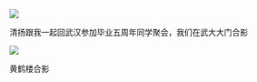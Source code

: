 ![](https://raw.githubusercontent.com/helloqingyang/mkdocs/main/docs/images/100/2017-10%E5%BC%A0/img_20171027_111000f.jpg)

清扬跟我一起回武汉参加毕业五周年同学聚会，我们在武大大门合影

![](https://raw.githubusercontent.com/helloqingyang/mkdocs/main/docs/images/100/2017-10%E5%BC%A0/img_20171027_140523f.jpg)

黄鹤楼合影

